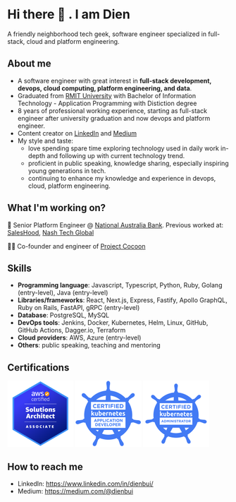 # Hi there 👋 . I am Dien

A friendly neighborhood tech geek, software engineer specialized in full-stack, cloud and platform engineering.

## About me

- A software engineer with great interest in **full-stack development, devops, cloud computing, platform engineering, and data**.
- Graduated from [RMIT University](https://www.rmit.edu.vn/) with Bachelor of Information Technology - Application Programming with Distiction degree
- 8 years of professional working experience, starting as full-stack engineer after university graduation and now devops and platform engineer.
- Content creator on [LinkedIn](https://www.linkedin.com/in/dienbui/) and [Medium](https://medium.com/dienbui)
- My style and taste:
  - love spending spare time exploring technology used in daily work in-depth and following up with current technology trend.
  - proficient in public speaking, knowledge sharing, especially inspiring young generations in tech.
  - continuing to enhance my knowledge and experience in devops, cloud, platform engineering.


## What I'm working on?

💼 Senior Platform Engineer @ [National Australia Bank](https://www.nab.com.au/). Previous worked at: [SalesHood](https://saleshood.com/), [Nash Tech Global](https://www.nashtechglobal.com/)

🧑‍💻 Co-founder and engineer of [Project Cocoon](https://projectcocoon.org/)

## Skills

- **Programming language**: Javascript, Typescript, Python, Ruby, Golang (entry-level), Java (entry-level)
- **Libraries/frameworks**: React, Next.js, Express, Fastify, Apollo GraphQL, Ruby on Rails, FastAPI, gRPC (entry-level)
- **Database**: PostgreSQL, MySQL
- **DevOps tools**: Jenkins, Docker, Kubernetes, Helm, Linux, GitHub, GitHub Actions, Dagger.io, Terraform
- **Cloud providers**: AWS, Azure (entry-level)
- **Others**: public speaking, teaching and mentoring

## Certifications

<img src="./images/aws-sa.png" alt="drawing" width="150" height="150" /> <img src="./images/ckad.png" alt="drawing" width="150" height="150" /> <img src="./images/cka.png" alt="drawing" width="150" height="150" />

## How to reach me

- LinkedIn: <https://www.linkedin.com/in/dienbui/>
- Medium: <https://medium.com/@dienbui>
